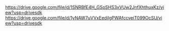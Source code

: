 https://drive.google.com/file/d/1SNRBfE4H_GSoSHS3xVUw2JnfXhthuxKz/view?usp=drivesdk
https://drive.google.com/file/d/1yNAW7uVVxEedilgPWAfccveiT099OcSU/view?usp=drivesdk
